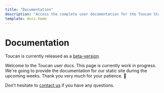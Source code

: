 ```yaml
---
title: "Documentation"
description: "Access the complete user documentation for the Toucan Static Site Generator. Learn how to create and manage static websites efficiently."
template: docs.home
---
```


# Documentation

Toucan is currently released as a [beta-version](https://github.com/binarybirds/toucan).

Welcome to the Toucan user docs. This page is currently work in progress. We're going to provide the documentation for our static site during the upcoming weeks. Thank you very much for your patience. 🙏

Don’t hesitate to [contact us](/contact/) if you have any questions.